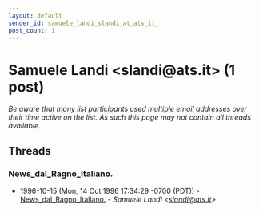 ```yaml
---
layout: default
sender_id: samuele_landi_slandi_at_ats_it_
post_count: 1
---
```


# Samuele Landi <slandi<span>@</span>ats.it> (1 post)

_Be aware that many list participants used multiple email addresses over their time active on the list. As such this page may not contain all threads available._

## Threads

### News_dal_Ragno_Italiano.
+ 1996-10-15 (Mon, 14 Oct 1996 17:34:29 -0700 (PDT)) - [News_dal_Ragno_Italiano.](/archive/1996/10/369abcfc7aa7c8475255182e420b44d1324052bed48091d6ab562472546dacea) - _Samuele Landi \<slandi@ats.it\>_

